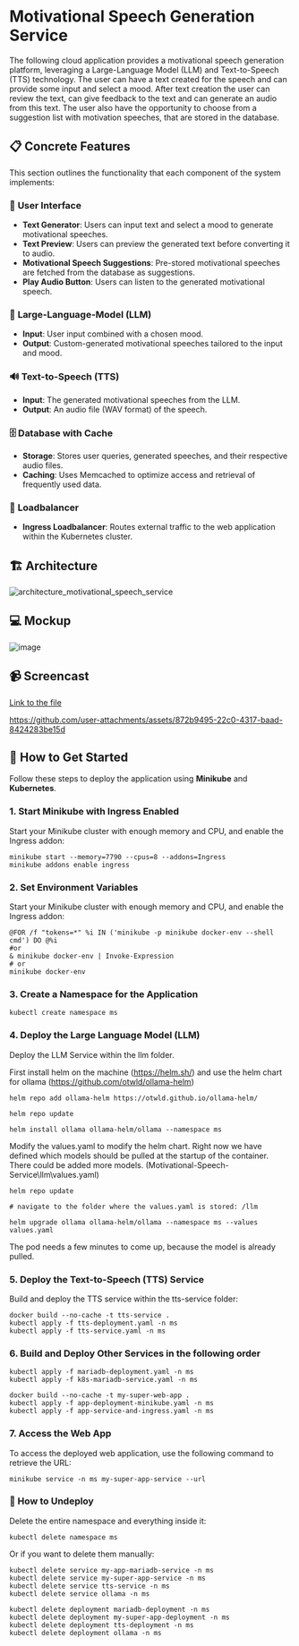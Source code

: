 # Motivational Speech Generation Service

The following cloud application provides a motivational speech generation platform, leveraging a Large-Language Model (LLM) and Text-to-Speech (TTS) technology. The user can have a text created for the speech and can provide some input and select a mood. After text creation the user can review the text, can give feedback to the text and can generate an audio from this text. The user also have the opportunity to choose from a suggestion list with motivation speeches, that are stored in the database.



## 📋 Concrete Features

This section outlines the functionality that each component of the system implements:

### 🎨 **User Interface**
- **Text Generator**: Users can input text and select a mood to generate motivational speeches.
- **Text Preview**: Users can preview the generated text before converting it to audio.
- **Motivational Speech Suggestions**: Pre-stored motivational speeches are fetched from the database as suggestions.
- **Play Audio Button**: Users can listen to the generated motivational speech.

### 🧠 **Large-Language-Model (LLM)**
- **Input**: User input combined with a chosen mood.
- **Output**: Custom-generated motivational speeches tailored to the input and mood.

### 🔊 **Text-to-Speech (TTS)**
- **Input**: The generated motivational speeches from the LLM.
- **Output**: An audio file (WAV format) of the speech.

### 🗄️ **Database with Cache**
- **Storage**: Stores user queries, generated speeches, and their respective audio files.
- **Caching**: Uses Memcached to optimize access and retrieval of frequently used data.

### 🔀 **Loadbalancer**
- **Ingress Loadbalancer**: Routes external traffic to the web application within the Kubernetes cluster.


## 🏗️ Architecture

![architecture_motivational_speech_service](https://github.com/user-attachments/assets/6dd2ddd6-db22-4c8f-bf07-d957e3009a97)



## 💻 Mockup


![image](https://github.com/user-attachments/assets/68b8af22-963e-478f-ada5-5be8d000142a)


## 📹 Screencast

[Link to the file](Screencast.mp4)



https://github.com/user-attachments/assets/872b9495-22c0-4317-baad-8424283be15d



## 🚀 How to Get Started

Follow these steps to deploy the application using **Minikube** and **Kubernetes**.

### 1. Start Minikube with Ingress Enabled
Start your Minikube cluster with enough memory and CPU, and enable the Ingress addon:

```
minikube start --memory=7790 --cpus=8 --addons=Ingress 
minikube addons enable ingress
```

### 2. Set Environment Variables
Start your Minikube cluster with enough memory and CPU, and enable the Ingress addon:

```
@FOR /f "tokens=*" %i IN ('minikube -p minikube docker-env --shell cmd') DO @%i
#or 
& minikube docker-env | Invoke-Expression
# or
minikube docker-env
```
### 3. Create a Namespace for the Application
```
kubectl create namespace ms
```

### 4. Deploy the Large Language Model (LLM)
Deploy the LLM Service within the llm folder.

First install helm on the machine (https://helm.sh/) and use the helm chart for ollama (https://github.com/otwld/ollama-helm)
```
helm repo add ollama-helm https://otwld.github.io/ollama-helm/  

helm repo update  

helm install ollama ollama-helm/ollama --namespace ms
```

Modify the values.yaml to modify the helm chart. Right now we have defined which models should be pulled at the startup of the container. There could be added more models. (Motivational-Speech-Service\llm\values.yaml)
```
helm repo update 

# navigate to the folder where the values.yaml is stored: /llm  

helm upgrade ollama ollama-helm/ollama --namespace ms --values values.yaml
```
The pod needs a few minutes to come up, because the model is already pulled.


### 5. Deploy the Text-to-Speech (TTS) Service
Build and deploy the TTS service within the tts-service folder:
```
docker build --no-cache -t tts-service .
kubectl apply -f tts-deployment.yaml -n ms
kubectl apply -f tts-service.yaml -n ms
```

### 6. Build and Deploy Other Services in the following order
```
kubectl apply -f mariadb-deployment.yaml -n ms
kubectl apply -f k8s-mariadb-service.yaml -n ms

docker build --no-cache -t my-super-web-app .
kubectl apply -f app-deployment-minikube.yaml -n ms
kubectl apply -f app-service-and-ingress.yaml -n ms
```

### 7. Access the Web App
To access the deployed web application, use the following command to retrieve the URL:
```
minikube service -n ms my-super-app-service --url
```


### 🧹 How to Undeploy
Delete the entire namespace and everything inside it:
```
kubectl delete namespace ms
```
Or if you want to delete them manually:
```
kubectl delete service my-app-mariadb-service -n ms
kubectl delete service my-super-app-service -n ms
kubectl delete service tts-service -n ms
kubectl delete service ollama -n ms

kubectl delete deployment mariadb-deployment -n ms
kubectl delete deployment my-super-app-deployment -n ms
kubectl delete deployment tts-deployment -n ms
kubectl delete deployment ollama -n ms
```
